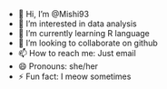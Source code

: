 - 👋 Hi, I’m @Mishi93
- 👀 I’m interested in data analysis
- 🌱 I’m currently learning R language
- 💞️ I’m looking to collaborate on github
- 📫 How to reach me: Just email
- 😄 Pronouns: she/her
- ⚡ Fun fact: I meow sometimes

<!---
Mishi93/Mishi93 is a ✨ special ✨ repository because its `README.md` (this file) appears on your GitHub profile.
You can click the Preview link to take a look at your changes.
--->
